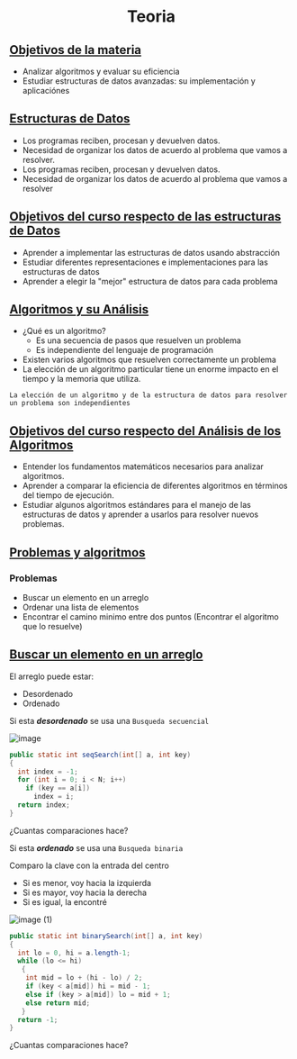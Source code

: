 <h1 align="center">Teoria</h1>

## [Objetivos de la materia]()

- Analizar algoritmos y evaluar su eficiencia
- Estudiar estructuras de datos avanzadas: su implementación y aplicaciónes

## [Estructuras de Datos]()

- Los programas reciben, procesan y devuelven datos.
- Necesidad de organizar los datos de acuerdo al problema que vamos a resolver.
- Los programas reciben, procesan y devuelven datos.
- Necesidad de organizar los datos de acuerdo al problema que vamos a resolver

## [Objetivos del curso respecto de las estructuras de Datos]()

- Aprender a implementar las estructuras de datos usando abstracción
- Estudiar diferentes representaciones e implementaciones para las estructuras de datos
- Aprender a elegir la "mejor" estructura de datos para cada problema

## [Algoritmos y su Análisis]()

- ¿Qué es un algoritmo?
  - Es una secuencia de pasos que resuelven un problema
  - Es independiente del lenguaje de programación
- Existen varios algoritmos que resuelven correctamente un problema
- La elección de un algoritmo particular tiene un enorme impacto en el tiempo y la memoria que utiliza.

``
La elección de un algoritmo y de la estructura de datos para resolver un problema son independientes
``

## [Objetivos del curso respecto del Análisis de los Algoritmos]()

- Entender los fundamentos matemáticos necesarios para analizar algoritmos.
- Aprender a comparar la eficiencia de diferentes algoritmos en términos del tiempo de ejecución.
- Estudiar algunos algoritmos estándares para el manejo de las estructuras de datos y aprender a usarlos para resolver nuevos problemas.

## [Problemas y algoritmos]()

### Problemas

- Buscar un elemento en un arreglo
- Ordenar una lista de elementos 
- Encontrar el camino minimo entre dos puntos (Encontrar el algoritmo que lo resuelve)

## [Buscar un elemento en un arreglo]()

El arreglo puede estar: 
- Desordenado
- Ordenado

Si esta ***desordenado*** se usa una ```Busqueda secuencial```

![image](https://user-images.githubusercontent.com/55964635/158110397-7c7f6ec4-da1d-4422-bf5f-8ee31c334af1.png)

```Java
public static int seqSearch(int[] a, int key)
{
  int index = -1;
  for (int i = 0; i < N; i++)
    if (key == a[i])
      index = i;
  return index;
}
```
¿Cuantas comparaciones hace?

Si esta ***ordenado*** se usa una ```Busqueda binaria``` 

Comparo la clave con la entrada del centro

- Si es menor, voy hacia la izquierda
- Si es mayor, voy hacia la derecha
- Si es igual, la encontré

![image (1)](https://user-images.githubusercontent.com/55964635/158111409-3f002c61-9261-454d-ba76-d2f8fd1d0ca6.png)


```Java
public static int binarySearch(int[] a, int key)
{
  int lo = 0, hi = a.length-1;
  while (lo <= hi)
   {
    int mid = lo + (hi - lo) / 2;
    if (key < a[mid]) hi = mid - 1;
    else if (key > a[mid]) lo = mid + 1;
    else return mid;
   }
  return -1;
}
```
¿Cuantas comparaciones hace?

